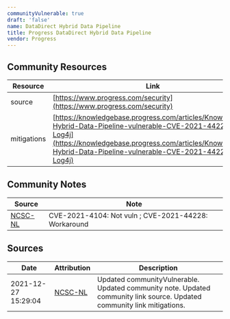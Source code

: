 ```yaml
---
communityVulnerable: true
draft: 'false'
name: DataDirect Hybrid Data Pipeline
title: Progress DataDirect Hybrid Data Pipeline
vendor: Progress
---
```



## Community Resources
| Resource | Link |
| --- | --- |
| source | [https://www.progress.com/security](https://www.progress.com/security) |
| mitigations | [https://knowledgebase.progress.com/articles/Knowledge/Is-Hybrid-Data-Pipeline-vulnerable-CVE-2021-44228-Log4j](https://knowledgebase.progress.com/articles/Knowledge/Is-Hybrid-Data-Pipeline-vulnerable-CVE-2021-44228-Log4j) |

## Community Notes
| Source | Note |
| --- | --- |
| [NCSC-NL](https://github.com/NCSC-NL/log4shell/blob/main/software/README.md) | CVE-2021-4104: Not vuln ; CVE-2021-44228: Workaround </ul> |

## Sources
| Date | Attribution | Description |
| --- | --- | --- |
| 2021-12-27 15:29:04 | [NCSC-NL](https://github.com/NCSC-NL/log4shell/blob/main/software/README.md) | Updated communityVulnerable. Updated community note. Updated community link source. Updated community link mitigations.  |
